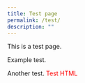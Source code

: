 ```yaml
---
title: Test page
permalink: /test/
description: ""
---
```

This is a test page.

Example test.

Another test. <span style="color:red">Test HTML</span>
